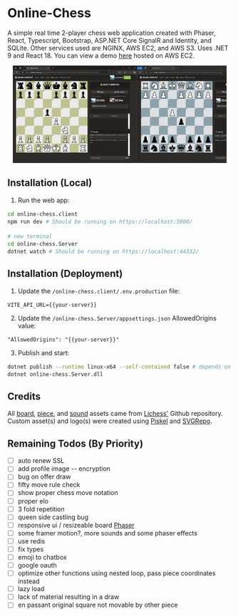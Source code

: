 
# Online-Chess
A simple real time 2-player chess web application created with Phaser, React, Typescript, Bootstrap, ASP.NET Core SignalR and Identity, and SQLite. Other services used are NGINX, AWS EC2, and AWS S3. Uses .NET 9 and React 18.
You can view a demo [here](https://online-chess.xyz) hosted on AWS EC2.

<p align="center">
    <img src="https://raw.githubusercontent.com/nashie1004/online-chess/refs/heads/master/online-chess.client/public/live-preview.gif" width="480" height="219" style="object-fit: cover;" alt="preview-img" />
</p>

## Installation (Local)
1. Run the web app:
```bash
cd online-chess.client 
npm run dev # Should be running on https://localhost:5000/

# new terminal
cd online-chess.Server
dotnet watch # Should be running on https://localhost:44332/
```

## Installation (Deployment)
1. Update the `/online-chess.client/.env.production` file:
```
VITE_API_URL={{your-server}}
```
2. Update the `/online-chess.Server/appsettings.json` AllowedOrigins value:
```
"AllowedOrigins": "{{your-server}}"
```
3. Publish and start:
```bash
dotnet publish --runtime linux-x64 --self-contained false # depends on your OS
dotnet online-chess.Server.dll
```

## Credits
All [board](https://github.com/lichess-org/lila/blob/master/public/images/board/), [piece](https://github.com/lichess-org/lila/blob/master/public/piece/), and [sound](https://github.com/lichess-org/lila/blob/master/public/sound/) assets came from [Lichess'](https://github.com/lichess-org/lila) Github repository. Custom asset(s) and logo(s) were created using [Piskel](https://www.piskelapp.com/) and [SVGRepo](https://www.svgrepo.com/svg/509810/chess-board).

## Remaining Todos (By Priority)
- [ ] auto renew SSL
- [ ] add profile image -- encryption
- [ ] bug on offer draw
- [ ] fifty move rule check
- [ ] show proper chess move notation
- [ ] proper elo
- [ ] 3 fold repetition
- [ ] queen side castling bug
- [ ] responsive ui / resizeable board [Phaser](https://phaser.io/examples/v3.85.0/scalemanager/view/manually-resize)
- [ ] some framer motion?, more sounds and some phaser effects
- [ ] use redis
- [ ] fix types
- [ ] emoji to chatbox
- [ ] google oauth
- [ ] optimize other functions using nested loop, pass piece coordinates instead
- [ ] lazy load 
- [ ] lack of material resulting in a draw
- [ ] en passant original square not movable by other piece
